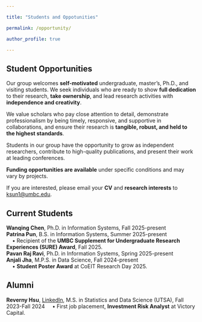 ```yaml
---

title: "Students and Oppotunities"

permalink: /opportunity/

author_profile: true

---
```


Student Opportunities
-------
Our group welcomes **self-motivated** undergraduate, master’s, Ph.D., and visiting students. 
We seek individuals who are ready to show **full dedication** to their research, **take ownership**, and lead research activities with **independence and creativity**.

We value scholars who pay close attention to detail, demonstrate professionalism by being timely, responsive, and supportive in collaborations, 
and ensure their research is **tangible, robust, and held to the highest standards**.

Students in our group have the opportunity to grow as independent researchers, contribute to high-quality publications, and present their work at leading conferences.

**Funding opportunities are available** under specific conditions and may vary by projects.

If you are interested, please email your **CV** and **research interests** to <ins>ksun1@umbc.edu</ins>.

Current Students
-------
**Wanqing Chen**, Ph.D. in Information Systems, Fall 2025-present\
**Patrina Pun**, B.S. in Information Systems, Summer 2025-present\
&nbsp;&nbsp;&nbsp;&nbsp;• Recipient of the **UMBC Supplement for Undergraduate Research Experiences (SURE) Award**, Fall 2025.\
**Pavan Raj Ravi**, Ph.D. in Information Systems, Spring 2025-present\
**Anjali Jha**, M.P.S. in Data Science, Fall 2024-present\
&nbsp;&nbsp;&nbsp;&nbsp;• **Student Poster Award** at CoEIT Research Day 2025.

[//]: # (- [LinkedIn]&#40;https://www.linkedin.com/in/anjali-jha-069aa6184/&#41;)

Alumni
-------
**Reverny Hsu**, [LinkedIn](https://www.linkedin.com/in/tienyu-hsu/), M.S. in Statistics and Data Science (UTSA), Fall 2023-Fall 2024
&nbsp;&nbsp;&nbsp;&nbsp;• First job placement, **Investment Risk Analyst** at Victory Capital.

